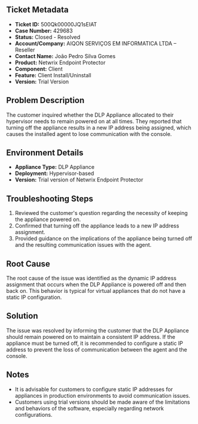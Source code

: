## Ticket Metadata
- **Ticket ID:** 500Qk00000JQ1sEIAT
- **Case Number:** 429683
- **Status:** Closed - Resolved
- **Account/Company:** AIQON SERVIÇOS EM INFORMATICA LTDA – Reseller
- **Contact Name:** João Pedro Silva Gomes
- **Product:** Netwrix Endpoint Protector
- **Component:** Client
- **Feature:** Client Install/Uninstall
- **Version:** Trial Version

## Problem Description
The customer inquired whether the DLP Appliance allocated to their hypervisor needs to remain powered on at all times. They reported that turning off the appliance results in a new IP address being assigned, which causes the installed agent to lose communication with the console.

## Environment Details
- **Appliance Type:** DLP Appliance
- **Deployment:** Hypervisor-based
- **Version:** Trial version of Netwrix Endpoint Protector

## Troubleshooting Steps
1. Reviewed the customer's question regarding the necessity of keeping the appliance powered on.
2. Confirmed that turning off the appliance leads to a new IP address assignment.
3. Provided guidance on the implications of the appliance being turned off and the resulting communication issues with the agent.

## Root Cause
The root cause of the issue was identified as the dynamic IP address assignment that occurs when the DLP Appliance is powered off and then back on. This behavior is typical for virtual appliances that do not have a static IP configuration.

## Solution
The issue was resolved by informing the customer that the DLP Appliance should remain powered on to maintain a consistent IP address. If the appliance must be turned off, it is recommended to configure a static IP address to prevent the loss of communication between the agent and the console.

## Notes
- It is advisable for customers to configure static IP addresses for appliances in production environments to avoid communication issues.
- Customers using trial versions should be made aware of the limitations and behaviors of the software, especially regarding network configurations.
